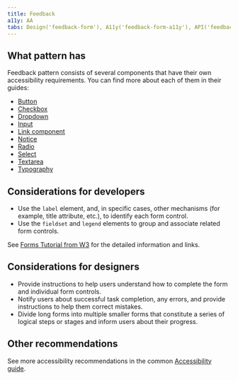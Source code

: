 ```yaml
---
title: Feedback
a11y: AA
tabs: Design('feedback-form'), A11y('feedback-form-a11y'), API('feedback-form-api'), Example('feedback-form-code'), Changelog('feedback-form-changelog')
---
```


## What pattern has

Feedback pattern consists of several components that have their own accessibility requirements. You can find more about each of them in their guides:

- [Button](/components/button/button-a11y)
- [Checkbox](/components/checkbox/checkbox-a11y)
- [Dropdown](/components/dropdown/dropdown-a11y)
- [Input](/components/input/input-a11y)
- [Link component](/components/link/link-a11y)
- [Notice](/components/notice/notice-a11y)
- [Radio](/components/radio/radio-a11y)
- [Select](/components/select/select-a11y)
- [Textarea](/components/textarea/textarea-a11y)
- [Typography](/style/typography/typography-a11y)

## Considerations for developers

- Use the `label` element, and, in specific cases, other mechanisms (for example, title attribute, etc.), to identify each form control.
- Use the `fieldset` and `legend` elements to group and associate related form controls.

See [Forms Tutorial from W3](https://www.w3.org/WAI/tutorials/forms/) for the detailed information and links.

<!-- ### Keyboard support

See detailed information about the keyboard support for the all form elements in the [Keyboard control guide](/core-principles/a11y/a11y-keyboard). -->

## Considerations for designers

- Provide instructions to help users understand how to complete the form and individual form controls.
- Notify users about successful task completion, any errors, and provide instructions to help them correct mistakes.
- Divide long forms into multiple smaller forms that constitute a series of logical steps or stages and inform users about their progress.

## Other recommendations

See more accessibility recommendations in the common [Accessibility guide](/core-principles/a11y/a11y).
